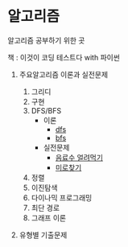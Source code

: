 # 알고리즘

알고리즘 공부하기 위한 곳

책 : 이것이 코딩 테스트다 with 파이썬

1. 주요알고리즘 이론과 실전문제

   1. 그리디
   2. 구현
   3. DFS/BFS
      - 이론
        - [dfs]()
        - [bfs]()
      - 실전문제
        - [음료수 얼려먹기]()
        - [미로찾기]()
   4. 정렬
   5. 이진탐색
   6. 다이나믹 프로그래밍
   7. 최단 경로
   8. 그래프 이론

2. 유형별 기출문제
